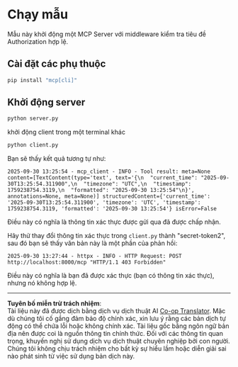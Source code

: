 <!--
CO_OP_TRANSLATOR_METADATA:
{
  "original_hash": "3f68294760a11dd3fdd175bd7f904a92",
  "translation_date": "2025-10-07T01:31:38+00:00",
  "source_file": "03-GettingStarted/11-simple-auth/code/basic/python/README.md",
  "language_code": "vi"
}
-->
# Chạy mẫu

Mẫu này khởi động một MCP Server với middleware kiểm tra tiêu đề Authorization hợp lệ.

## Cài đặt các phụ thuộc

```bash
pip install "mcp[cli]" 
```

## Khởi động server

```bash
python server.py
```

khởi động client trong một terminal khác

```bash
python client.py
```

Bạn sẽ thấy kết quả tương tự như:

```text
2025-09-30 13:25:54 - mcp_client - INFO - Tool result: meta=None content=[TextContent(type='text', text='{\n  "current_time": "2025-09-30T13:25:54.311900",\n  "timezone": "UTC",\n  "timestamp": 1759238754.3119,\n  "formatted": "2025-09-30 13:25:54"\n}', annotations=None, meta=None)] structuredContent={'current_time': '2025-09-30T13:25:54.311900', 'timezone': 'UTC', 'timestamp': 1759238754.3119, 'formatted': '2025-09-30 13:25:54'} isError=False
```

Điều này có nghĩa là thông tin xác thực được gửi qua đã được chấp nhận.

Hãy thử thay đổi thông tin xác thực trong `client.py` thành "secret-token2", sau đó bạn sẽ thấy văn bản này là một phần của phản hồi:

```text
2025-09-30 13:27:44 - httpx - INFO - HTTP Request: POST http://localhost:8000/mcp "HTTP/1.1 403 Forbidden"
```

Điều này có nghĩa là bạn đã được xác thực (bạn có thông tin xác thực), nhưng nó không hợp lệ.

---

**Tuyên bố miễn trừ trách nhiệm**:  
Tài liệu này đã được dịch bằng dịch vụ dịch thuật AI [Co-op Translator](https://github.com/Azure/co-op-translator). Mặc dù chúng tôi cố gắng đảm bảo độ chính xác, xin lưu ý rằng các bản dịch tự động có thể chứa lỗi hoặc không chính xác. Tài liệu gốc bằng ngôn ngữ bản địa nên được coi là nguồn thông tin chính thức. Đối với các thông tin quan trọng, khuyến nghị sử dụng dịch vụ dịch thuật chuyên nghiệp bởi con người. Chúng tôi không chịu trách nhiệm cho bất kỳ sự hiểu lầm hoặc diễn giải sai nào phát sinh từ việc sử dụng bản dịch này.